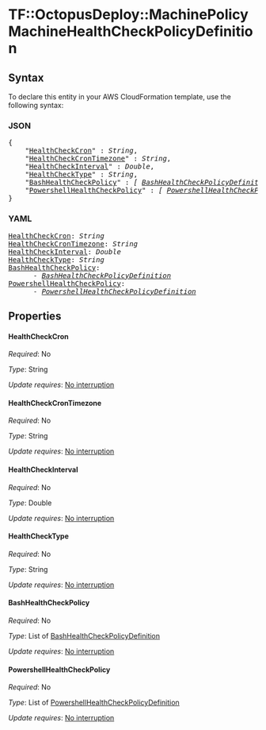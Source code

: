 # TF::OctopusDeploy::MachinePolicy MachineHealthCheckPolicyDefinition

## Syntax

To declare this entity in your AWS CloudFormation template, use the following syntax:

### JSON

<pre>
{
    "<a href="#healthcheckcron" title="HealthCheckCron">HealthCheckCron</a>" : <i>String</i>,
    "<a href="#healthcheckcrontimezone" title="HealthCheckCronTimezone">HealthCheckCronTimezone</a>" : <i>String</i>,
    "<a href="#healthcheckinterval" title="HealthCheckInterval">HealthCheckInterval</a>" : <i>Double</i>,
    "<a href="#healthchecktype" title="HealthCheckType">HealthCheckType</a>" : <i>String</i>,
    "<a href="#bashhealthcheckpolicy" title="BashHealthCheckPolicy">BashHealthCheckPolicy</a>" : <i>[ <a href="bashhealthcheckpolicydefinition.md">BashHealthCheckPolicyDefinition</a>, ... ]</i>,
    "<a href="#powershellhealthcheckpolicy" title="PowershellHealthCheckPolicy">PowershellHealthCheckPolicy</a>" : <i>[ <a href="powershellhealthcheckpolicydefinition.md">PowershellHealthCheckPolicyDefinition</a>, ... ]</i>
}
</pre>

### YAML

<pre>
<a href="#healthcheckcron" title="HealthCheckCron">HealthCheckCron</a>: <i>String</i>
<a href="#healthcheckcrontimezone" title="HealthCheckCronTimezone">HealthCheckCronTimezone</a>: <i>String</i>
<a href="#healthcheckinterval" title="HealthCheckInterval">HealthCheckInterval</a>: <i>Double</i>
<a href="#healthchecktype" title="HealthCheckType">HealthCheckType</a>: <i>String</i>
<a href="#bashhealthcheckpolicy" title="BashHealthCheckPolicy">BashHealthCheckPolicy</a>: <i>
      - <a href="bashhealthcheckpolicydefinition.md">BashHealthCheckPolicyDefinition</a></i>
<a href="#powershellhealthcheckpolicy" title="PowershellHealthCheckPolicy">PowershellHealthCheckPolicy</a>: <i>
      - <a href="powershellhealthcheckpolicydefinition.md">PowershellHealthCheckPolicyDefinition</a></i>
</pre>

## Properties

#### HealthCheckCron

_Required_: No

_Type_: String

_Update requires_: [No interruption](https://docs.aws.amazon.com/AWSCloudFormation/latest/UserGuide/using-cfn-updating-stacks-update-behaviors.html#update-no-interrupt)

#### HealthCheckCronTimezone

_Required_: No

_Type_: String

_Update requires_: [No interruption](https://docs.aws.amazon.com/AWSCloudFormation/latest/UserGuide/using-cfn-updating-stacks-update-behaviors.html#update-no-interrupt)

#### HealthCheckInterval

_Required_: No

_Type_: Double

_Update requires_: [No interruption](https://docs.aws.amazon.com/AWSCloudFormation/latest/UserGuide/using-cfn-updating-stacks-update-behaviors.html#update-no-interrupt)

#### HealthCheckType

_Required_: No

_Type_: String

_Update requires_: [No interruption](https://docs.aws.amazon.com/AWSCloudFormation/latest/UserGuide/using-cfn-updating-stacks-update-behaviors.html#update-no-interrupt)

#### BashHealthCheckPolicy

_Required_: No

_Type_: List of <a href="bashhealthcheckpolicydefinition.md">BashHealthCheckPolicyDefinition</a>

_Update requires_: [No interruption](https://docs.aws.amazon.com/AWSCloudFormation/latest/UserGuide/using-cfn-updating-stacks-update-behaviors.html#update-no-interrupt)

#### PowershellHealthCheckPolicy

_Required_: No

_Type_: List of <a href="powershellhealthcheckpolicydefinition.md">PowershellHealthCheckPolicyDefinition</a>

_Update requires_: [No interruption](https://docs.aws.amazon.com/AWSCloudFormation/latest/UserGuide/using-cfn-updating-stacks-update-behaviors.html#update-no-interrupt)


